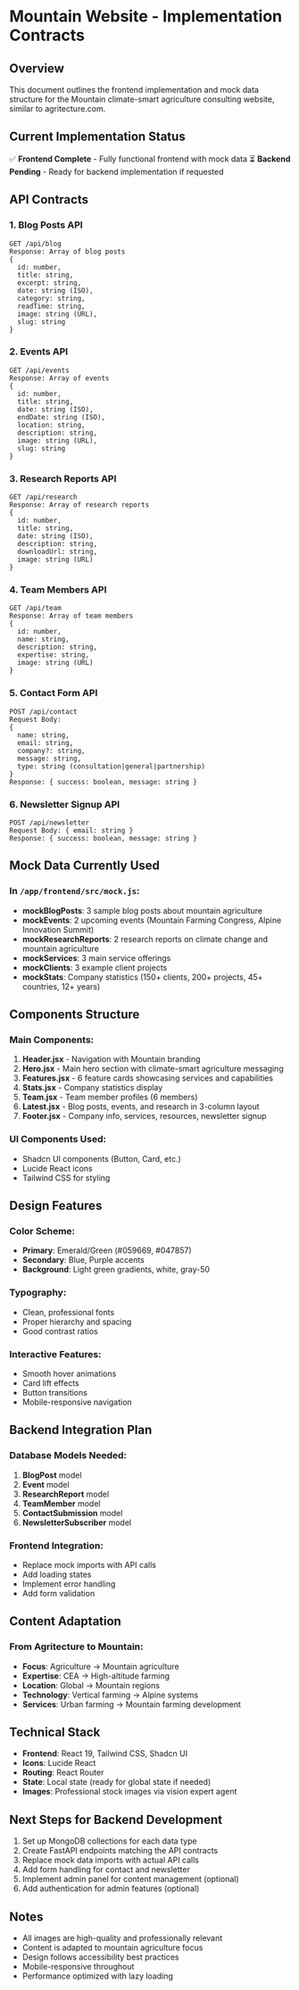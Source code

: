 # Mountain Website - Implementation Contracts

## Overview
This document outlines the frontend implementation and mock data structure for the Mountain climate-smart agriculture consulting website, similar to agritecture.com.

## Current Implementation Status
✅ **Frontend Complete** - Fully functional frontend with mock data
⏳ **Backend Pending** - Ready for backend implementation if requested

## API Contracts

### 1. Blog Posts API
```
GET /api/blog
Response: Array of blog posts
{
  id: number,
  title: string,
  excerpt: string,
  date: string (ISO),
  category: string,
  readTime: string,
  image: string (URL),
  slug: string
}
```

### 2. Events API
```
GET /api/events
Response: Array of events
{
  id: number,
  title: string,
  date: string (ISO),
  endDate: string (ISO),
  location: string,
  description: string,
  image: string (URL),
  slug: string
}
```

### 3. Research Reports API
```
GET /api/research
Response: Array of research reports
{
  id: number,
  title: string,
  date: string (ISO),
  description: string,
  downloadUrl: string,
  image: string (URL)
}
```

### 4. Team Members API
```
GET /api/team
Response: Array of team members
{
  id: number,
  name: string,
  description: string,
  expertise: string,
  image: string (URL)
}
```

### 5. Contact Form API
```
POST /api/contact
Request Body:
{
  name: string,
  email: string,
  company?: string,
  message: string,
  type: string (consultation|general|partnership)
}
Response: { success: boolean, message: string }
```

### 6. Newsletter Signup API
```
POST /api/newsletter
Request Body: { email: string }
Response: { success: boolean, message: string }
```

## Mock Data Currently Used

### In `/app/frontend/src/mock.js`:
- **mockBlogPosts**: 3 sample blog posts about mountain agriculture
- **mockEvents**: 2 upcoming events (Mountain Farming Congress, Alpine Innovation Summit)
- **mockResearchReports**: 2 research reports on climate change and mountain agriculture
- **mockServices**: 3 main service offerings
- **mockClients**: 3 example client projects
- **mockStats**: Company statistics (150+ clients, 200+ projects, 45+ countries, 12+ years)

## Components Structure

### Main Components:
1. **Header.jsx** - Navigation with Mountain branding
2. **Hero.jsx** - Main hero section with climate-smart agriculture messaging
3. **Features.jsx** - 6 feature cards showcasing services and capabilities
4. **Stats.jsx** - Company statistics display
5. **Team.jsx** - Team member profiles (6 members)
6. **Latest.jsx** - Blog posts, events, and research in 3-column layout
7. **Footer.jsx** - Company info, services, resources, newsletter signup

### UI Components Used:
- Shadcn UI components (Button, Card, etc.)
- Lucide React icons
- Tailwind CSS for styling

## Design Features

### Color Scheme:
- **Primary**: Emerald/Green (#059669, #047857)
- **Secondary**: Blue, Purple accents
- **Background**: Light green gradients, white, gray-50

### Typography:
- Clean, professional fonts
- Proper hierarchy and spacing
- Good contrast ratios

### Interactive Features:
- Smooth hover animations
- Card lift effects
- Button transitions
- Mobile-responsive navigation

## Backend Integration Plan

### Database Models Needed:
1. **BlogPost** model
2. **Event** model
3. **ResearchReport** model
4. **TeamMember** model
5. **ContactSubmission** model
6. **NewsletterSubscriber** model

### Frontend Integration:
- Replace mock imports with API calls
- Add loading states
- Implement error handling
- Add form validation

## Content Adaptation

### From Agritecture to Mountain:
- **Focus**: Agriculture → Mountain agriculture
- **Expertise**: CEA → High-altitude farming
- **Location**: Global → Mountain regions
- **Technology**: Vertical farming → Alpine systems
- **Services**: Urban farming → Mountain farming development

## Technical Stack
- **Frontend**: React 19, Tailwind CSS, Shadcn UI
- **Icons**: Lucide React
- **Routing**: React Router
- **State**: Local state (ready for global state if needed)
- **Images**: Professional stock images via vision expert agent

## Next Steps for Backend Development
1. Set up MongoDB collections for each data type
2. Create FastAPI endpoints matching the API contracts
3. Replace mock data imports with actual API calls
4. Add form handling for contact and newsletter
5. Implement admin panel for content management (optional)
6. Add authentication for admin features (optional)

## Notes
- All images are high-quality and professionally relevant
- Content is adapted to mountain agriculture focus
- Design follows accessibility best practices
- Mobile-responsive throughout
- Performance optimized with lazy loading